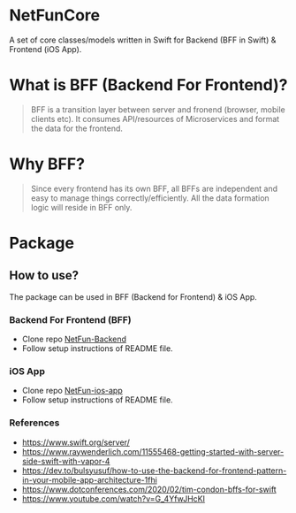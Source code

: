 # NetFunCore

A set of core classes/models written in Swift for Backend (BFF in Swift) & Frontend (iOS App).

# What is BFF (Backend For Frontend)?
> BFF is a transition layer between server and fronend (browser, mobile clients etc). It consumes API/resources of Microservices and format the data for the frontend.

# Why BFF?
> Since every frontend has its own BFF, all BFFs are independent and easy to manage things correctly/efficiently. All the data formation logic will reside in BFF only.

# Package

## How to use?
The package can be used in BFF (Backend for Frontend) & iOS App.

### Backend For Frontend (BFF)
* Clone repo [NetFun-Backend](https://github.com/max6363/NetFun-Backend)
* Follow setup instructions of README file.

### iOS App
* Clone repo [NetFun-ios-app](https://github.com/max6363/NetFun-ios-app)
* Follow setup instructions of README file.

### References
* https://www.swift.org/server/
* https://www.raywenderlich.com/11555468-getting-started-with-server-side-swift-with-vapor-4
* https://dev.to/bulsyusuf/how-to-use-the-backend-for-frontend-pattern-in-your-mobile-app-architecture-1fhi
* https://www.dotconferences.com/2020/02/tim-condon-bffs-for-swift
* https://www.youtube.com/watch?v=G_4YfwJHcKI
